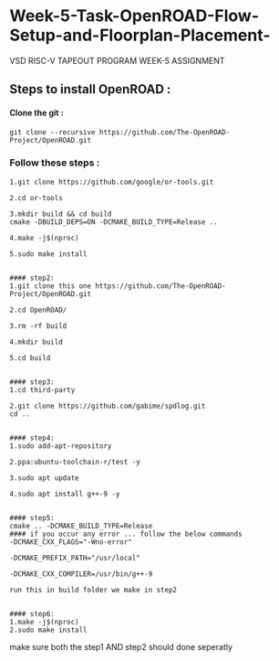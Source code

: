 # Week-5-Task-OpenROAD-Flow-Setup-and-Floorplan-Placement-
VSD RISC-V TAPEOUT PROGRAM WEEK-5 ASSIGNMENT 

## Steps to install OpenROAD :

#### Clone the git : 
``` 
git clone --recursive https://github.com/The-OpenROAD-Project/OpenROAD.git 
```
### Follow these steps :
```
1.git clone https://github.com/google/or-tools.git

2.cd or-tools

3.mkdir build && cd build
cmake -DBUILD_DEPS=ON -DCMAKE_BUILD_TYPE=Release ..

4.make -j$(nproc)

5.sudo make install
```
```

#### step2:
1.git clone this one https://github.com/The-OpenROAD-Project/OpenROAD.git

2.cd OpenROAD/

3.rm -rf build

4.mkdir build

5.cd build
```
```

#### step3:
1.cd third-party

2.git clone https://github.com/gabime/spdlog.git
cd ..
```
```

#### step4:
1.sudo add-apt-repository

2.ppa:ubuntu-toolchain-r/test -y

3.sudo apt update

4.sudo apt install g++-9 -y
```
```

#### step5: 
cmake .. -DCMAKE_BUILD_TYPE=Release
#### if you occur any error ... follow the below commands
-DCMAKE_CXX_FLAGS="-Wno-error"

-DCMAKE_PREFIX_PATH="/usr/local"

-DCMAKE_CXX_COMPILER=/usr/bin/g++-9

run this in build folder we make in step2
```
```

#### step6:
1.make -j$(nproc)
2.sudo make install

```

make sure both the step1 AND step2 should done seperatly


